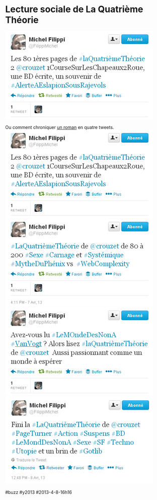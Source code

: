 # Lecture sociale de La Quatrième Théorie

![](_i/philippi4.png)

Ou comment chroniquer [un roman](../../page/la-quatrieme-theorie) en quatre tweets.
[![Philippi](_i/philippi4.png)](https://twitter.com/FilippiMichel/status/320819109891813376)
[![Philippi](_i/philippi3.png)](https://twitter.com/FilippiMichel/status/320901727383613441)
[![Philippi](_i/philippi2.png)](https://twitter.com/FilippiMichel/status/321212845247299584)
[![Philippi](_i/philippi1.png)](https://twitter.com/FilippiMichel/status/321212845247299584)

#buzz #y2013 #2013-4-8-16h16
